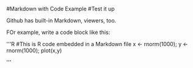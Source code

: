 #Markdown with Code Example 
#Test it up

Github has built-in Markdown, viewers, too. 

FOr example, write a code block like this: 

'''R
#This is R code embedded in a Markdown file
x <- rnorm(1000);
y <- rnorm(1000);
plot(x,y)

'''